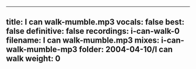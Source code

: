 
---
title: I can walk-mumble.mp3
vocals: false
best: false
definitive: false
recordings: i-can-walk-0
filename: I can walk-mumble.mp3
mixes: i-can-walk-mumble-mp3
folder: 2004-04-10/I can walk
weight: 0
---
